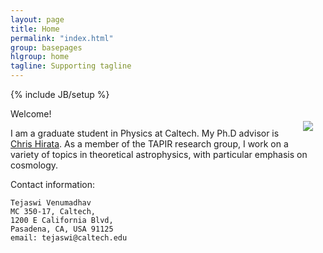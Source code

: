 ```yaml
---
layout: page
title: Home
permalink: "index.html"
group: basepages
hlgroup: home
tagline: Supporting tagline
---
```

{% include JB/setup %}
<p class="emphnext"></p>
Welcome! <img src="{{ BASE_PATH }}/assets/images/Tejaswi_picture.jpg" hspace="20" vspace="20" align="right">

I am a graduate student in Physics at Caltech. My Ph.D advisor is [Chris Hirata](http://www.tapir.caltech.edu/~chirata/web/). As a member of the TAPIR research group, I work on a variety of topics in theoretical astrophysics, with particular emphasis on cosmology.

Contact information: 
	
	Tejaswi Venumadhav
	MC 350-17, Caltech,
	1200 E California Blvd,
	Pasadena, CA, USA 91125
	email: tejaswi@caltech.edu


<!--Complete usage and documentation available at: [Jekyll Bootstrap](http://jekyllbootstrap.com)

## Update Author Attributes

In `_config.yml` remember to specify your own data:
    
    title : My Blog =)
    
    author :
      name : Name Lastname
      email : blah@email.test
      github : username
      twitter : username

The theme should reference these variables whenever needed.
    
## Sample Posts

This blog contains sample posts which help stage pages and blog data.
When you don't need the samples anymore just delete the `_posts/core-samples` folder.

    $ rm -rf _posts/core-samples

Here's a sample "posts list".

<ul class="posts">
  {% for post in site.posts %}
    <li><span>{{ post.date | date_to_string }}</span> &raquo; <a href="{{ BASE_PATH }}{{ post.url }}">{{ post.title }}</a></li>
  {% endfor %}
</ul>

## To-Do

This theme is still unfinished. If you'd like to be added as a contributor, [please fork](http://github.com/plusjade/jekyll-bootstrap)!
We need to clean up the themes, make theme usage guides with theme-specific markup examples.-->


